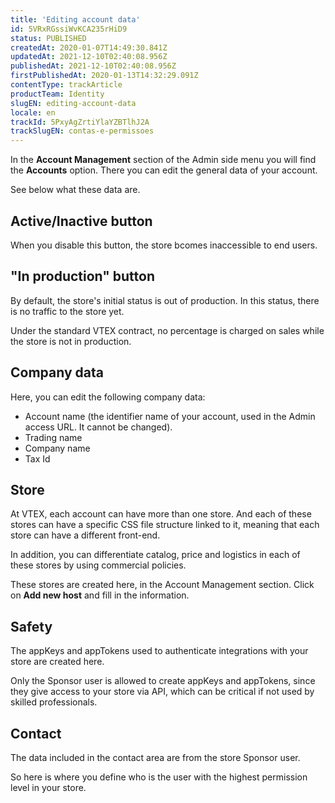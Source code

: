 ```yaml
---
title: 'Editing account data'
id: 5VRxRGssiWvKCA235rHiD9
status: PUBLISHED
createdAt: 2020-01-07T14:49:30.841Z
updatedAt: 2021-12-10T02:40:08.956Z
publishedAt: 2021-12-10T02:40:08.956Z
firstPublishedAt: 2020-01-13T14:32:29.091Z
contentType: trackArticle
productTeam: Identity
slugEN: editing-account-data
locale: en
trackId: 5PxyAgZrtiYlaYZBTlhJ2A
trackSlugEN: contas-e-permissoes
---
```


In the **Account Management** section of the Admin side menu you will find the **Accounts** option. There you can edit the general data of your account.

See below what these data are.

## Active/Inactive button

When you disable this button, the store bcomes inaccessible to end users.

## "In production" button

By default, the store's initial status is out of production. In this status, there is no traffic to the store yet.

Under the standard VTEX contract, no percentage is charged on sales while the store is not in production.

## Company data

Here, you can edit the following company data:

- Account name (the identifier name of your account, used in the Admin access URL. It cannot be changed).
- Trading name
- Company name
- Tax Id

## Store

At VTEX, each account can have more than one store. And each of these stores can have a specific CSS file structure linked to it, meaning that each store can have a different front-end.

In addition, you can differentiate catalog, price and logistics in each of these stores by using commercial policies.

These stores are created here, in the Account Management section. Click on **Add new host** and fill in the information.

## Safety

The appKeys and appTokens used to authenticate integrations with your store are created here.

Only the Sponsor user is allowed to create appKeys and appTokens, since they give access to your store via API, which can be critical if not used by skilled professionals.

## Contact

The data included in the contact area are from the store Sponsor user.

So here is where you define who is the user with the highest permission level in your store.
